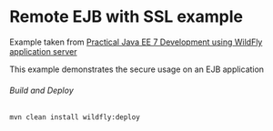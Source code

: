 Remote EJB with SSL example
=====================================
Example taken from [Practical Java EE 7 Development using WildFly application server](http://www.itbuzzpress.com/ebooks/java-ee-7-development-on-wildfly.html)

This example demonstrates the secure usage on an EJB application
###### Build and Deploy
```shell
mvn clean install wildfly:deploy  
```
  

